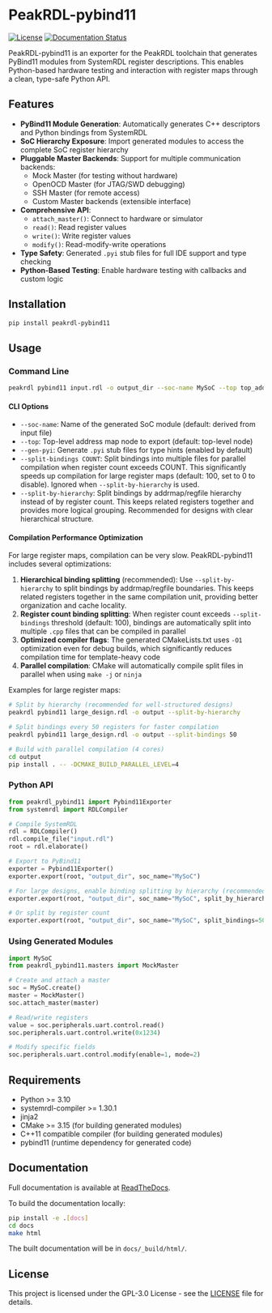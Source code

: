 # PeakRDL-pybind11

[![License](https://img.shields.io/badge/license-GPL--3.0-blue)](https://github.com/arnavsacheti/PeakRDL-pybind11/blob/main/LICENSE)
[![Documentation Status](https://readthedocs.org/projects/peakrdl-pybind11/badge/?version=latest)](https://peakrdl-pybind11.readthedocs.io/en/latest/?badge=latest)

PeakRDL-pybind11 is an exporter for the PeakRDL toolchain that generates PyBind11 modules from SystemRDL register descriptions. This enables Python-based hardware testing and interaction with register maps through a clean, type-safe Python API.

## Features

- **PyBind11 Module Generation**: Automatically generates C++ descriptors and Python bindings from SystemRDL
- **SoC Hierarchy Exposure**: Import generated modules to access the complete SoC register hierarchy
- **Pluggable Master Backends**: Support for multiple communication backends:
  - Mock Master (for testing without hardware)
  - OpenOCD Master (for JTAG/SWD debugging)
  - SSH Master (for remote access)
  - Custom Master backends (extensible interface)
- **Comprehensive API**: 
  - `attach_master()`: Connect to hardware or simulator
  - `read()`: Read register values
  - `write()`: Write register values
  - `modify()`: Read-modify-write operations
- **Type Safety**: Generated `.pyi` stub files for full IDE support and type checking
- **Python-Based Testing**: Enable hardware testing with callbacks and custom logic

## Installation

```bash
pip install peakrdl-pybind11
```

## Usage

### Command Line

```bash
peakrdl pybind11 input.rdl -o output_dir --soc-name MySoC --top top_addrmap --gen-pyi
```

#### CLI Options

- `--soc-name`: Name of the generated SoC module (default: derived from input file)
- `--top`: Top-level address map node to export (default: top-level node)
- `--gen-pyi`: Generate `.pyi` stub files for type hints (enabled by default)
- `--split-bindings COUNT`: Split bindings into multiple files for parallel compilation when register count exceeds COUNT. This significantly speeds up compilation for large register maps (default: 100, set to 0 to disable). Ignored when `--split-by-hierarchy` is used.
- `--split-by-hierarchy`: Split bindings by addrmap/regfile hierarchy instead of by register count. This keeps related registers together and provides more logical grouping. Recommended for designs with clear hierarchical structure.

#### Compilation Performance Optimization

For large register maps, compilation can be very slow. PeakRDL-pybind11 includes several optimizations:

1. **Hierarchical binding splitting** (recommended): Use `--split-by-hierarchy` to split bindings by addrmap/regfile boundaries. This keeps related registers together in the same compilation unit, providing better organization and cache locality.
2. **Register count binding splitting**: When register count exceeds `--split-bindings` threshold (default: 100), bindings are automatically split into multiple `.cpp` files that can be compiled in parallel
3. **Optimized compiler flags**: The generated CMakeLists.txt uses `-O1` optimization even for debug builds, which significantly reduces compilation time for template-heavy code
4. **Parallel compilation**: CMake will automatically compile split files in parallel when using `make -j` or `ninja`

Examples for large register maps:
```bash
# Split by hierarchy (recommended for well-structured designs)
peakrdl pybind11 large_design.rdl -o output --split-by-hierarchy

# Split bindings every 50 registers for faster compilation
peakrdl pybind11 large_design.rdl -o output --split-bindings 50

# Build with parallel compilation (4 cores)
cd output
pip install . -- -DCMAKE_BUILD_PARALLEL_LEVEL=4
```

### Python API

```python
from peakrdl_pybind11 import Pybind11Exporter
from systemrdl import RDLCompiler

# Compile SystemRDL
rdl = RDLCompiler()
rdl.compile_file("input.rdl")
root = rdl.elaborate()

# Export to PyBind11
exporter = Pybind11Exporter()
exporter.export(root, "output_dir", soc_name="MySoC")

# For large designs, enable binding splitting by hierarchy (recommended)
exporter.export(root, "output_dir", soc_name="MySoC", split_by_hierarchy=True)

# Or split by register count
exporter.export(root, "output_dir", soc_name="MySoC", split_bindings=50)
```

### Using Generated Modules

```python
import MySoC
from peakrdl_pybind11.masters import MockMaster

# Create and attach a master
soc = MySoC.create()
master = MockMaster()
soc.attach_master(master)

# Read/write registers
value = soc.peripherals.uart.control.read()
soc.peripherals.uart.control.write(0x1234)

# Modify specific fields
soc.peripherals.uart.control.modify(enable=1, mode=2)
```

## Requirements

- Python >= 3.10
- systemrdl-compiler >= 1.30.1
- jinja2
- CMake >= 3.15 (for building generated modules)
- C++11 compatible compiler (for building generated modules)
- pybind11 (runtime dependency for generated code)

## Documentation

Full documentation is available at [ReadTheDocs](https://peakrdl-pybind11.readthedocs.io/).

To build the documentation locally:

```bash
pip install -e .[docs]
cd docs
make html
```

The built documentation will be in `docs/_build/html/`.

## License

This project is licensed under the GPL-3.0 License - see the [LICENSE](LICENSE) file for details.
